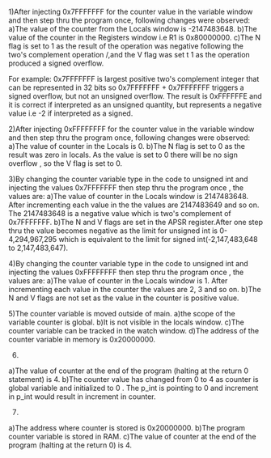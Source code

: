 
1)After injecting 0x7FFFFFFF for the counter value in the variable window and then step thru the program once, following changes were observed:
a)The value of the counter from the Locals window is -2147483648.
b)The value of the counter in the Registers window i.e R1 is 0x80000000.
c)The N flag is set to 1 as the result of the operation was negative following the two's complement operation /,and the V flag was set t 1 as the operation produced a signed overflow.

  For example: 0x7FFFFFFF is largest positive two's complement integer that can be represented in 32 bits so 0x7FFFFFFF + 0x7FFFFFFF triggers a signed overflow, but not an unsigned overflow. The result is 0xFFFFFFE and it is correct if interpreted as an unsigned quantity, but represents a negative value i.e -2 if interpreted as a signed. 


2)After injecting 0xFFFFFFFF for the counter value in the variable window and then step thru the program once, following changes were observed:
a)The value of counter in the Locals is 0.
b)The N flag is set to 0 as the result was zero in locals. As the value is set to 0 there will be no sign overflow , so the V flag is set to 0.

3)By changing the counter variable type in the code to unsigned int and injecting the values 0x7FFFFFFF then step thru the program once , the values are:
a)The value of counter in the Locals window is 2147483648. After incrementing each value in the the values are 2147483649 and so on. The 2147483648 is a negative value which is two's complement of 0x7FFFFFFF.
b)The N and V flags are set in the APSR register.After one step thru the value becomes negative as the limit for unsigned int is 0- 4,294,967,295 which is equivalent to the limit for signed int(-2,147,483,648 to 2,147,483,647).

4)By changing the counter variable type in the code to unsigned int and injecting the values 0xFFFFFFFF then step thru the program once , the values are:
a)The value of counter in the Locals window is 1. After incrementing each value in the counter the values are 2, 3 and so on.
b)The N and V flags are not set as the value in the counter is positive value.

5)The counter variable is moved outside of main.
a)the scope of the variable counter is global.
b)It is not visible in the locals window.
c)The counter variable can be tracked in the watch window.
d)The address of the counter variable in memory is 0x20000000.

6)
a)The value of counter at the end of the program (halting at the return 0 statement) is 4.
b)The counter value has changed from 0 to 4 as counter is global variable and initialized to 0 . The p_int is pointing to 0 and increment in p_int would result in increment in counter.

7)
a)The address where counter is stored is 0x20000000.
b)The program counter variable is stored in RAM.
c)The value of counter at the end of the program (halting at the return 0) is 4.